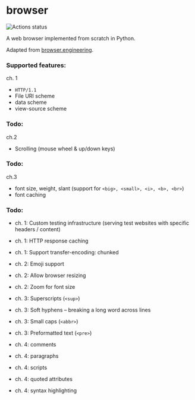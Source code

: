 # browser

![Actions status](https://github.com/KevinL10/browser/actions/workflows/CI.yml/badge.svg)


A web browser implemented from scratch in Python.


Adapted from [browser.engineering](https://browser.engineering/).



### Supported features:

ch. 1
- `HTTP/1.1`
- File URI scheme
- data scheme
- view-source scheme


### Todo:

ch.2 
- Scrolling (mouse wheel & up/down keys)

### Todo:



ch.3 
- font size, weight, slant (support for `<big>, <small>, <i>, <b>, <br>`)
- font caching

### Todo:
- ch. 1: Custom testing infrastructure (serving test websites with specific headers / content)
- ch. 1: HTTP response caching
- ch. 1: Support transfer-encoding: chunked

- ch. 2: Emoji support
- ch. 2: Allow browser resizing
- ch. 2: Zoom for font size

- ch. 3: Superscripts (`<sup>`)
- ch. 3: Soft hyphens – breaking a long word across lines
- ch. 3: Small caps (`<abbr>`)
- ch. 3: Preformatted text (`<pre>`)

- ch. 4: comments
- ch. 4: paragraphs 
- ch. 4: scripts 
- ch. 4: quoted attributes 
- ch. 4: syntax highlighting
